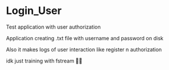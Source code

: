 # Login_User
Test application with user authorization

Application creating .txt file with username and password on disk

Also it makes logs of user interaction like register n authorization

idk just training with fstream :man_shrugging:
